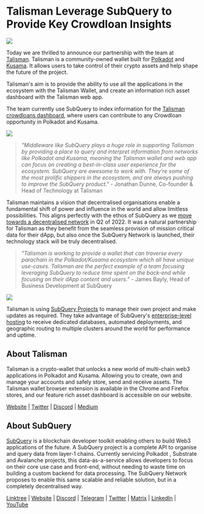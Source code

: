 # Talisman Leverage SubQuery to Provide Key Crowdloan Insights

![](https://miro.medium.com/max/1400/0*fQu0UQVmjAnTcJe8)

Today we are thrilled to announce our partnership with the team at [Talisman](https://talisman.xyz/). Talisman is a community-owned wallet built for [Polkadot](https://polkadot.network/) and [Kusama](https://kusama.network/). It allows users to take control of their crypto assets and help shape the future of the project.

Talisman's aim is to provide the ability to use all the applications in the ecosystem with the Talisman Wallet, and create an information rich asset dashboard with the Talisman web app.

The team currently use SubQuery to index information for the [Talisman crowdloans dashboard](https://app.talisman.xyz/crowdloans), where users can contribute to any Crowdloan opportunity in Polkadot and Kusama.

![](https://miro.medium.com/max/1400/0*WV0MLOXx542fT5VM)

> _"Middleware like SubQuery plays a huge role in supporting Talisman by providing a place to query and interpret information from networks like Polkadot and Kusama, meaning the Talisman wallet and web app can focus on creating a best-in-class user experience for the ecosystem. SubQuery are awesome to work with. They're some of the most prolific shippers in the ecosystem, and are always pushing to improve the SubQuery product."_ - Jonathan Dunne, Co-founder & Head of Technology at Talisman

Talisman maintains a vision that decentralised organisations enable a fundamental shift of power and influence in the world and allow limitless possibilities. This aligns perfectly with the ethos of SubQuery as we [move towards a decentralised network](../blogs/20211029-roadmap-october.md) in Q2 of 2022. It was a natural partnership for Talisman as they benefit from the seamless provision of mission critical data for their dApp, but also once the SubQuery Network is launched, their technology stack will be truly decentralised.

> _"Talisman is working to provide a wallet that can traverse every parachain in the Polkadot/Kusama ecosystem which all have unique use-cases. Talisman are the perfect example of a team focusing leveraging SubQuery to reduce time spent on the back-end while focusing on their dApp content and users."_ - James Bayly, Head of Business Development at SubQuery

![](https://miro.medium.com/max/1400/0*-04uwnfs1UlGFsH5)

Talisman is using [SubQuery Projects](https://project.subquery.network/) to manage their own project and make updates as required. They take advantage of SubQuery's [enterprise-level hosting](../blogs/20211228-enterprise-hosted.md) to receive dedicated databases, automated deployments, and geographic routing to multiple clusters around the world for performance and uptime.

## About Talisman

Talisman is a crypto-wallet that unlocks a new world of multi-chain web3 applications in Polkadot and Kusama. Allowing you to create, own and manage your accounts and safely store, send and receive assets. The Talisman wallet browser extension is available in the Chrome and Firefox stores, and our feature rich asset dashboard is accessible on our website.

[Website](https://talisman.xyz/) | [Twitter](https://twitter.com/wearetalisman) | [Discord](https://discord.gg/talisman) | [](https://www.youtube.com/channel/UC5XYLzQ1G077kUb7guZEMdA) [Medium](https://medium.com/we-are-talisman)

## About SubQuery

[SubQuery](https://subquery.network) is a blockchain developer toolkit enabling others to build Web3 applications of the future. A SubQuery project is a complete API to organise and query data from layer-1 chains. Currently servicing Polkadot , Substrate and Avalanche projects, this data-as-a-service allows developers to focus on their core use case and front-end, without needing to waste time on building a custom backend for data processing. The SubQuery Network proposes to enable this same scalable and reliable solution, but in a completely decentralised way.

​​[Linktree](https://linktr.ee/subquerynetwork) | [Website](https://subquery.network/) | [Discord](https://discord.com/invite/78zg8aBSMG) | [Telegram](https://t.me/subquerynetwork) | [Twitter](https://twitter.com/subquerynetwork) | [Matrix](https://matrix.to/#/#subquery:matrix.org) | [LinkedIn](https://www.linkedin.com/company/subquery) | [YouTube](https://www.youtube.com/channel/UCi1a6NUUjegcLHDFLr7CqLw)
